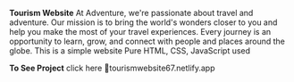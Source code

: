 **Tourism Website**
At Adventure, we're passionate about travel and adventure. Our mission is to bring the world's wonders closer to you and help you make the most of your travel experiences.
Every journey is an opportunity to learn, grow, and connect with people and places around the globe.
This is a simple website
Pure HTML, CSS, JavaScript used

**To See Project**
click here 🔗tourismwebsite67.netlify.app
